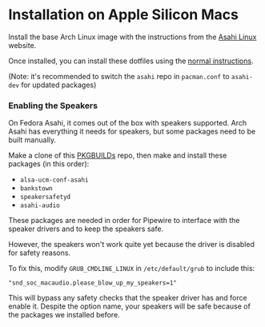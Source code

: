 # Installation on Apple Silicon Macs

Install the base Arch Linux image with the instructions from the [Asahi Linux](https://asahilinux.org) website.

Once installed, you can install these dotfiles using the [normal instructions](./README.md#installation).

(Note: it's recommended to switch the `asahi` repo in `pacman.conf` to `asahi-dev` for updated packages)

### Enabling the Speakers

On Fedora Asahi, it comes out of the box with speakers supported. Arch Asahi has everything it needs for speakers, but some packages need to be built manually.

Make a clone of this [PKGBUILDs](https://github.com/joske/PKGBUILDs/tree/main) repo, then make and install these packages (in this order):

- `alsa-ucm-conf-asahi`
- `bankstown`
- `speakersafetyd`
- `asahi-audio`

These packages are needed in order for Pipewire to interface with the speaker drivers and to keep the speakers safe.

However, the speakers won't work quite yet because the driver is disabled for safety reasons.

To fix this, modify `GRUB_CMDLINE_LINUX` in `/etc/default/grub` to include this:

```
"snd_soc_macaudio.please_blow_up_my_speakers=1"
```

This will bypass any safety checks that the speaker driver has and force enable it. Despite the option name, your speakers will be safe because of the packages we installed before.
